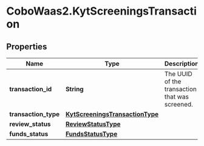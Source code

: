 # CoboWaas2.KytScreeningsTransaction

## Properties

Name | Type | Description | Notes
------------ | ------------- | ------------- | -------------
**transaction_id** | **String** | The UUID of the transaction that was screened. | 
**transaction_type** | [**KytScreeningsTransactionType**](KytScreeningsTransactionType.md) |  | 
**review_status** | [**ReviewStatusType**](ReviewStatusType.md) |  | 
**funds_status** | [**FundsStatusType**](FundsStatusType.md) |  | 


